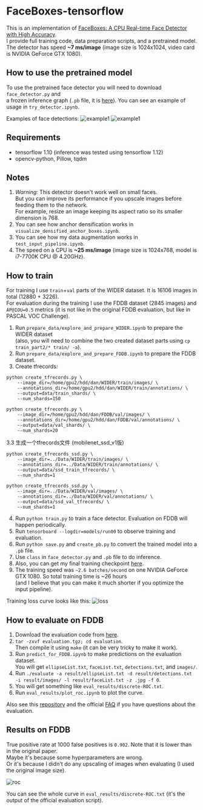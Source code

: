 # FaceBoxes-tensorflow

This is an implementation of [FaceBoxes: A CPU Real-time Face Detector with High Accuracy](https://arxiv.org/abs/1708.05234).  
I provide full training code, data preparation scripts, and a pretrained model.  
The detector has speed **~7 ms/image** (image size is 1024x1024, video card is NVIDIA GeForce GTX 1080).

## How to use the pretrained model

To use the pretrained face detector you will need to download `face_detector.py` and  
a frozen inference graph (`.pb` file, it is [here](https://drive.google.com/drive/folders/1DYdxvMXm6n6BsOy4dOTbN9h43F0CoUoK?usp=sharing)). You can see an example of usage in `try_detector.ipynb`. 

Examples of face detections:
![example1](images/brockhampton.jpg)
![example1](images/the_office.jpg)

## Requirements

* tensorflow 1.10 (inference was tested using tensorflow 1.12)
* opencv-python, Pillow, tqdm

## Notes

1. *Warning:* This detector doesn't work well on small faces.  
But you can improve its performance if you upscale images before feeding them to the network.  
For example, resize an image keeping its aspect ratio so its smaller dimension is 768.
2. You can see how anchor densification works in `visualize_densified_anchor_boxes.ipynb`.
3. You can see how my data augmentation works in `test_input_pipeline.ipynb`.
4. The speed on a CPU is **~25 ms/image** (image size is 1024x768, model is i7-7700K CPU @ 4.20GHz).

## How to train

For training I use `train`+`val` parts of the WIDER dataset.
It is 16106 images in total (12880 + 3226).  
For evaluation during the training I use the FDDB dataset (2845 images) and `AP@IOU=0.5` metrics (it is not like in the original FDDB evaluation, but like in PASCAL VOC Challenge).

1. Run `prepare_data/explore_and_prepare_WIDER.ipynb` to prepare the WIDER dataset   
(also, you will need to combine the two created dataset parts using `cp train_part2/* train/ -a`).
2. Run `prepare_data/explore_and_prepare_FDDB.ipynb` to prepare the FDDB dataset.
3. Create tfrecords:
  ```
  python create_tfrecords.py \
      --image_dir=/home/gpu2/hdd/dan/WIDER/train/images/ \
      --annotations_dir=/home/gpu2/hdd/dan/WIDER/train/annotations/ \
      --output=data/train_shards/ \
      --num_shards=150

  python create_tfrecords.py \
      --image_dir=/home/gpu2/hdd/dan/FDDB/val/images/ \
      --annotations_dir=/home/gpu2/hdd/dan/FDDB/val/annotations/ \
      --output=data/val_shards/ \
      --num_shards=20
  ```
3.3 生成一个tfrecords文件 (mobilenet_ssd_v1版)
  ```
  python create_tfrecords_ssd.py \
      --image_dir=../Data/WIDER/train/images/ \
      --annotations_dir=../Data/WIDER/train/annotations/ \
      --output=data/ssd_train_tfrecords/ \
      --num_shards=1
    
  python create_tfrecords_ssd.py \
      --image_dir=../Data/WIDER/val/images/ \
      --annotations_dir=../Data/WIDER/val/annotations/ \
      --output=data/ssd_val_tfrecords/ \
      --num_shards=1
  ```
4. Run `python train.py` to train a face detector. Evaluation on FDDB will happen periodically.
5. Run `tensorboard --logdir=models/run00` to observe training and evaluation.
6. Run `python save.py` and `create_pb.py` to convert the trained model into a `.pb` file.
7. Use `class` in `face_detector.py` and `.pb` file to do inference.
8. Also, you can get my final training checkpoint [here](https://drive.google.com/drive/folders/1DYdxvMXm6n6BsOy4dOTbN9h43F0CoUoK?usp=sharing).
9. The training speed was `~2.6 batches/second` on one NVIDIA GeForce GTX 1080. So total training time is ~26 hours  
(and I believe that you can make it much shorter if you optimize the input pipeline).

Training loss curve looks like this:
![loss](images/training_loss.png)

## How to evaluate on FDDB

1. Download the evaluation code from [here](http://vis-www.cs.umass.edu/fddb/results.html).
2. `tar -zxvf evaluation.tgz; cd evaluation`.  
Then compile it using `make` (it can be very tricky to make it work).
3. Run `predict_for_FDDB.ipynb` to make predictions on the evaluation dataset.  
You will get `ellipseList.txt`, `faceList.txt`, `detections.txt`, and `images/`.
4. Run `./evaluate -a result/ellipseList.txt -d result/detections.txt -i result/images/ -l result/faceList.txt -z .jpg -f 0`.
5. You will get something like `eval_results/discrete-ROC.txt`.
6. Run `eval_results/plot_roc.ipynb` to plot the curve.

Also see this [repository](https://github.com/pkdogcom/fddb-evaluate) and the official [FAQ](http://vis-www.cs.umass.edu/fddb/faq.html) if you have questions about the evaluation.

## Results on FDDB
True positive rate at 1000 false positives is `0.902`.
Note that it is lower than in the original paper.  
Maybe it's because some hyperparameters are wrong.  
Or it's because I didn't do any upscaling of images when evaluating
(I used the original image size).

![roc](eval_results/roc.png)

You can see the whole curve in `eval_results/discrete-ROC.txt` (it's the output of the official evaluation script).
